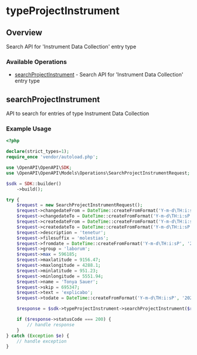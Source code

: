 # typeProjectInstrument

## Overview

Search API for 'Instrument Data Collection' entry type

### Available Operations

* [searchProjectInstrument](#searchprojectinstrument) - Search API for 'Instrument Data Collection' entry type

## searchProjectInstrument

API to search for entries of type Instrument Data Collection

### Example Usage

```php
<?php

declare(strict_types=1);
require_once 'vendor/autoload.php';

use \OpenAPI\OpenAPI\SDK;
use \OpenAPI\OpenAPI\Models\Operations\SearchProjectInstrumentRequest;

$sdk = SDK::builder()
    ->build();

try {
    $request = new SearchProjectInstrumentRequest();
    $request->changedateFrom = DateTime::createFromFormat('Y-m-d\TH:i:sP', '2020-02-15T03:11:54.650Z');
    $request->changedateTo = DateTime::createFromFormat('Y-m-d\TH:i:sP', '2022-10-05T07:02:20.526Z');
    $request->createdateFrom = DateTime::createFromFormat('Y-m-d\TH:i:sP', '2022-03-28T10:53:29.573Z');
    $request->createdateTo = DateTime::createFromFormat('Y-m-d\TH:i:sP', '2020-05-23T03:36:44.573Z');
    $request->description = 'tenetur';
    $request->filesuffix = 'molestias';
    $request->fromdate = DateTime::createFromFormat('Y-m-d\TH:i:sP', '2022-07-18T11:29:26.661Z');
    $request->group = 'laborum';
    $request->max = 596185;
    $request->maxlatitude = 9156.47;
    $request->maxlongitude = 4288.1;
    $request->minlatitude = 951.23;
    $request->minlongitude = 5551.94;
    $request->name = 'Tonya Sauer';
    $request->skip = 695347;
    $request->text = 'explicabo';
    $request->todate = DateTime::createFromFormat('Y-m-d\TH:i:sP', '2022-02-21T02:10:01.888Z');

    $response = $sdk->typeProjectInstrument->searchProjectInstrument($request);

    if ($response->statusCode === 200) {
        // handle response
    }
} catch (Exception $e) {
    // handle exception
}
```
